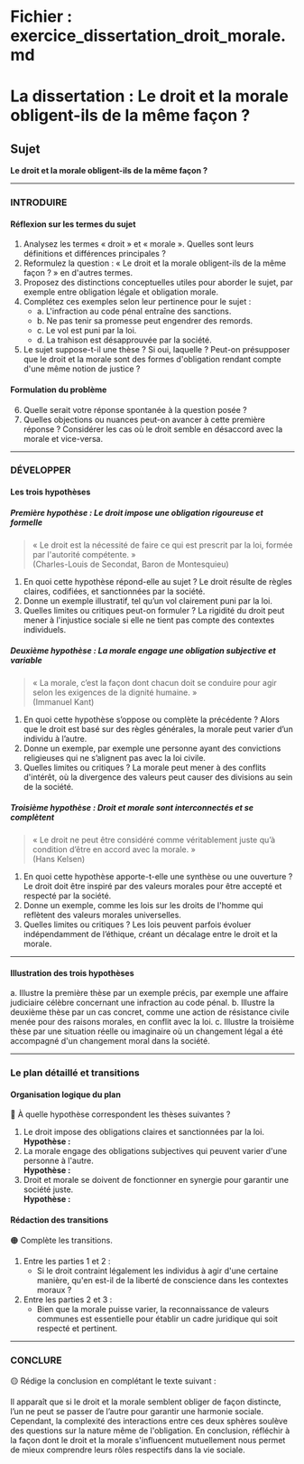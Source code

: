 # Fichier : exercice_dissertation_droit_morale.md

# La dissertation : Le droit et la morale obligent-ils de la même façon ?

## Sujet
**Le droit et la morale obligent-ils de la même façon ?**

---

### INTRODUIRE

#### Réflexion sur les termes du sujet

1. Analysez les termes « droit » et « morale ». Quelles sont leurs définitions et différences principales ?
2. Reformulez la question : « Le droit et la morale obligent-ils de la même façon ? » en d'autres termes.
3. Proposez des distinctions conceptuelles utiles pour aborder le sujet, par exemple entre obligation légale et obligation morale.
4. Complétez ces exemples selon leur pertinence pour le sujet :
   - a. L'infraction au code pénal entraîne des sanctions.
   - b. Ne pas tenir sa promesse peut engendrer des remords.
   - c. Le vol est puni par la loi.
   - d. La trahison est désapprouvée par la société.
5. Le sujet suppose-t-il une thèse ? Si oui, laquelle ? Peut-on présupposer que le droit et la morale sont des formes d'obligation rendant compte d'une même notion de justice ?

#### Formulation du problème

6. Quelle serait votre réponse spontanée à la question posée ? 
7. Quelles objections ou nuances peut-on avancer à cette première réponse ? Considérer les cas où le droit semble en désaccord avec la morale et vice-versa.

---

### DÉVELOPPER

#### Les trois hypothèses

##### Première hypothèse : Le droit impose une obligation rigoureuse et formelle

> « Le droit est la nécessité de faire ce qui est prescrit par la loi, formée par l'autorité compétente. »  
> (Charles-Louis de Secondat, Baron de Montesquieu)

1. En quoi cette hypothèse répond-elle au sujet ? Le droit résulte de règles claires, codifiées, et sanctionnées par la société.
2. Donne un exemple illustratif, tel qu’un vol clairement puni par la loi.
3. Quelles limites ou critiques peut-on formuler ? La rigidité du droit peut mener à l'injustice sociale si elle ne tient pas compte des contextes individuels.

##### Deuxième hypothèse : La morale engage une obligation subjective et variable

> « La morale, c’est la façon dont chacun doit se conduire pour agir selon les exigences de la dignité humaine. »  
> (Immanuel Kant)

1. En quoi cette hypothèse s’oppose ou complète la précédente ? Alors que le droit est basé sur des règles générales, la morale peut varier d’un individu à l’autre.
2. Donne un exemple, par exemple une personne ayant des convictions religieuses qui ne s’alignent pas avec la loi civile.
3. Quelles limites ou critiques ? La morale peut mener à des conflits d'intérêt, où la divergence des valeurs peut causer des divisions au sein de la société.

##### Troisième hypothèse : Droit et morale sont interconnectés et se complètent

> « Le droit ne peut être considéré comme véritablement juste qu’à condition d’être en accord avec la morale. »  
> (Hans Kelsen)

1. En quoi cette hypothèse apporte-t-elle une synthèse ou une ouverture ? Le droit doit être inspiré par des valeurs morales pour être accepté et respecté par la société.
2. Donne un exemple, comme les lois sur les droits de l'homme qui reflètent des valeurs morales universelles.
3. Quelles limites ou critiques ? Les lois peuvent parfois évoluer indépendamment de l’éthique, créant un décalage entre le droit et la morale.

---

#### Illustration des trois hypothèses

a. Illustre la première thèse par un exemple précis, par exemple une affaire judiciaire célèbre concernant une infraction au code pénal.
b. Illustre la deuxième thèse par un cas concret, comme une action de résistance civile menée pour des raisons morales, en conflit avec la loi.
c. Illustre la troisième thèse par une situation réelle ou imaginaire où un changement légal a été accompagné d'un changement moral dans la société.

---

### Le plan détaillé et transitions

#### Organisation logique du plan

🔴 À quelle hypothèse correspondent les thèses suivantes ?

1. Le droit impose des obligations claires et sanctionnées par la loi.  
   **Hypothèse :**
2. La morale engage des obligations subjectives qui peuvent varier d'une personne à l'autre.  
   **Hypothèse :**
3. Droit et morale se doivent de fonctionner en synergie pour garantir une société juste.  
   **Hypothèse :**

#### Rédaction des transitions

🟠 Complète les transitions.

1. Entre les parties 1 et 2 :  
   - Si le droit contraint légalement les individus à agir d'une certaine manière, qu'en est-il de la liberté de conscience dans les contextes moraux ?
2. Entre les parties 2 et 3 :  
   - Bien que la morale puisse varier, la reconnaissance de valeurs communes est essentielle pour établir un cadre juridique qui soit respecté et pertinent.

---

### CONCLURE

🟡 Rédige la conclusion en complétant le texte suivant :

Il apparaît que si le droit et la morale semblent obliger de façon distincte, l’un ne peut se passer de l’autre pour garantir une harmonie sociale. Cependant, la complexité des interactions entre ces deux sphères soulève des questions sur la nature même de l'obligation. En conclusion, réfléchir à la façon dont le droit et la morale s'influencent mutuellement nous permet de mieux comprendre leurs rôles respectifs dans la vie sociale.